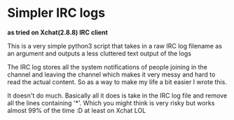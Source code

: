 # Simpler IRC logs

**as tried on Xchat(2.8.8) IRC client**

This is a very simple python3 script that takes in a raw IRC log filename as an argument and outputs a less cluttered text output of the logs

The IRC log stores all the system notifications of people joining in the channel and leaving the channel which makes it very messy and hard to read the actual content. So as a way to make my life a bit easier I wrote this.

It doesn't do much. Basically all it does is take in the IRC log file and remove all the lines containing '\*'. Which you might think is very risky but works almost 99% of the time :D at least on Xchat LOL
